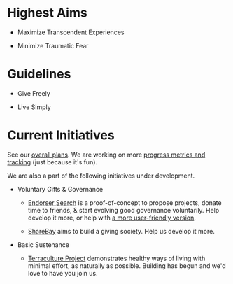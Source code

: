 
# Highest Aims

* Maximize Transcendent Experiences

* Minimize Traumatic Fear

# Guidelines

* Give Freely

* Live Simply

# Current Initiatives

See our [overall plans](https://observablehq.com/d/83a90a6d6cd11999?loadTaskUrl=https://raw.githubusercontent.com/trentlarson/lives-of-gifts/master/project.yaml). We are working on more [progress metrics and tracking](/progress) (just because it's fun).

We are also a part of the following initiatives under development.

* Voluntary Gifts & Governance

  - [Endorser Search](https://EndorserSearch.com) is a proof-of-concept to propose projects, donate time to friends, & start evolving good governance voluntarily. Help develop it more, or help with [a more user-friendly version](https://gitea.anomalistdesign.com/trent_larson/kick-starter-for-time-pwa).

  - [ShareBay](https://sharebay.org) aims to build a giving society. Help us develop it more.

* Basic Sustenance

  - [Terraculture Project](https://www.terracultureproject.org/) demonstrates healthy ways of living with minimal effort, as naturally as possible. Building has begun and we'd love to have you join us.

